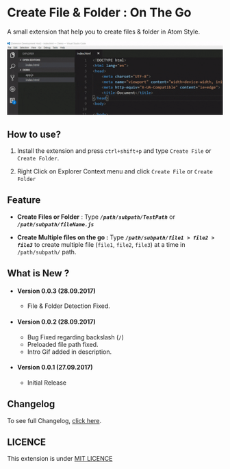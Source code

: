 # Create File & Folder : On The Go

A small extension that help you to create files & folder in Atom Style.

![Create File & Folder Screenshot](./img/screenshots/screenshots1.gif)

## How to use?
1. Install the extension and press `ctrl+shift+p` and type `Create File` or `Create Folder`.

2. Right Click on Explorer Context menu and click `Create File` or `Create Folder`


## Feature

* **Create Files or Folder** : Type ***`/path/subpath/TestPath`*** or ***`/path/subpath/fileName.js`***

* **Create Multiple files on the go :**
Type ***`/path/subpath/file1 > file2 > file3`*** to create multiple file (`file1`, `file2`, `file3`) at a time in `/path/subpath/` path.

## What is New ?

* #### Version 0.0.3 (28.09.2017)
    * File & Folder Detection Fixed.

* #### Version 0.0.2 (28.09.2017) 
    * Bug Fixed regarding backslash (`/`)
    * Preloaded file path fixed.
    * Intro Gif added in description.

* #### Version 0.0.1 (27.09.2017) 
    * Initial Release



## Changelog 
To see full Changelog, [click here](./CHANGELOG.md). 


## LICENCE
This extension is under [MIT LICENCE](./LICENCE)